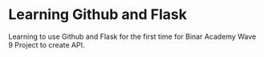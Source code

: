 # Learning Github and Flask

Learning to use Github and Flask for the first time for Binar Academy Wave 9 Project to create API.